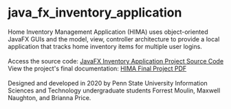 # java_fx_inventory_application
Home Inventory Management Application (HIMA) uses object-oriented JavaFX GUIs and the model, view, controller architecture to provide a local application that tracks home inventory items for multiple user logins. 
<br><br>
Access the source code: <a href="https://github.com/ffm5113/java_fx_inventory_application/tree/main/src">JavaFX Inventory Application Project Source Code</a>
<br>
View the project's final documentation: <a href="https://github.com/ffm5113/java_fx_inventory_application/blob/main/Project%20Final%20Documentation.pdf">HIMA Final Project PDF</a>
<br><br>
Designed and developed in 2020 by Penn State University Information Sciences and Technology undergraduate students Forrest Moulin, Maxwell Naughton, and Brianna Price.
